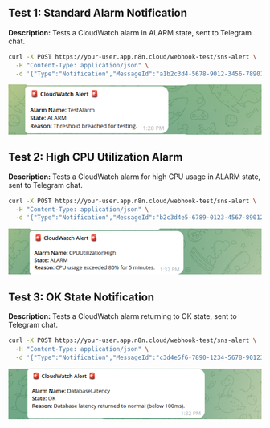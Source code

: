 ## Test 1: Standard Alarm Notification
**Description:** Tests a CloudWatch alarm in ALARM state, sent to Telegram chat.

```bash
curl -X POST https://your-user.app.n8n.cloud/webhook-test/sns-alert \
  -H "Content-Type: application/json" \
  -d '{"Type":"Notification","MessageId":"a1b2c3d4-5678-9012-3456-789012345678","TopicArn":"arn:aws:sns:us-east-1:123456789012:CloudWatchAlerts","Subject":"ALARM: TestAlarm","Message":"{\"AlarmName\":\"TestAlarm\",\"NewStateValue\":\"ALARM\",\"NewStateReason\":\"Threshold breached for testing.\"}","Timestamp":"2025-10-01T13:28:00.123Z"}'
```
![test01.png](images/test01.png)

## Test 2: High CPU Utilization Alarm
**Description:** Tests a CloudWatch alarm for high CPU usage in ALARM state, sent to Telegram chat.

```bash
curl -X POST https://your-user.app.n8n.cloud/webhook-test/sns-alert \
  -H "Content-Type: application/json" \
  -d '{"Type":"Notification","MessageId":"b2c3d4e5-6789-0123-4567-890123456789","TopicArn":"arn:aws:sns:us-east-1:123456789012:CloudWatchAlerts","Subject":"ALARM: CPUUtilizationHigh","Message":"{\"AlarmName\":\"CPUUtilizationHigh\",\"NewStateValue\":\"ALARM\",\"NewStateReason\":\"CPU usage exceeded 80% for 5 minutes.\"}","Timestamp":"2025-10-01T13:32:00.456Z"}'
```
![test02.png](images/test02.png)

## Test 3: OK State Notification
**Description:** Tests a CloudWatch alarm returning to OK state, sent to Telegram chat.

```bash
curl -X POST https://your-user.app.n8n.cloud/webhook-test/sns-alert \
  -H "Content-Type: application/json" \
  -d '{"Type":"Notification","MessageId":"c3d4e5f6-7890-1234-5678-901234567890","TopicArn":"arn:aws:sns:us-east-1:123456789012:CloudWatchAlerts","Subject":"OK: DatabaseLatency","Message":"{\"AlarmName\":\"DatabaseLatency\",\"NewStateValue\":\"OK\",\"NewStateReason\":\"Database latency returned to normal (below 100ms).\"}","Timestamp":"2025-10-01T13:32:00.789Z"}'
```
![test03.png](images/test03.png)
